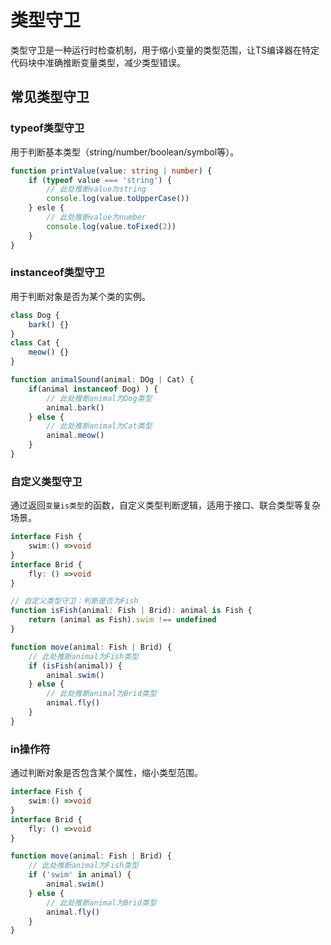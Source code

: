 # 类型守卫

类型守卫是一种运行时检查机制，用于缩小变量的类型范围，让TS编译器在特定代码块中准确推断变量类型，减少类型错误。

## 常见类型守卫

### typeof类型守卫

用于判断基本类型（string/number/boolean/symbol等）。

``` ts
function printValue(value: string | number) {
    if (typeof value === 'string') {
        // 此处推断value为string
        console.log(value.toUpperCase())
    } esle {
        // 此处推断value为number
        console.log(value.toFixed(2))
    }
}
```

### instanceof类型守卫

用于判断对象是否为某个类的实例。

``` ts
class Dog {
    bark() {}
}
class Cat {
    meow() {}
}

function animalSound(animal: DOg | Cat) {
	if(animal instanceof Dog) ) {
        // 此处推断animal为Dog类型
        animal.bark()
	} else {
        // 此处推断animal为Cat类型
        animal.meow()
    }
}
```

### 自定义类型守卫

通过返回`变量is类型`的函数，自定义类型判断逻辑，适用于接口、联合类型等复杂场景。

``` ts
interface Fish {
    swim:() =>void
}
interface Brid {
    fly: () =>void
}

// 自定义类型守卫：判断是否为Fish
function isFish(animal: Fish | Brid): animal is Fish {
    return (animal as Fish).swim !== undefined
}

function move(animal: Fish | Brid) {
    // 此处推断animal为Fish类型
    if (isFish(animal)) {
        animal.swim()
    } else {
        // 此处推断animal为Brid类型
        animal.fly()
    }
}
```

### in操作符

通过判断对象是否包含某个属性，缩小类型范围。

``` ts
interface Fish {
    swim:() =>void
}
interface Brid {
    fly: () =>void
}

function move(animal: Fish | Brid) {
    // 此处推断animal为Fish类型
    if ('swim' in animal) {
        animal.swim()
    } else {
        // 此处推断animal为Brid类型
        animal.fly()
    }
}
```

